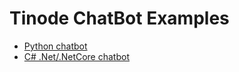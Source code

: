 # Tinode ChatBot Examples

* [Python chatbot](python/)
* [C# .Net/.NetCore chatbot](https://github.com/cdaman123/csharpbot)
